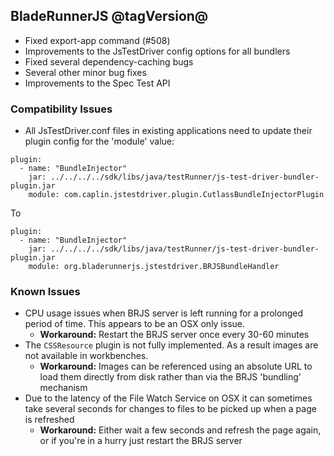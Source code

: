 ## BladeRunnerJS @tagVersion@
- Fixed export-app command (#508)
- Improvements to the JsTestDriver config options for all bundlers
- Fixed several dependency-caching bugs
- Several other minor bug fixes
- Improvements to the Spec Test API

### Compatibility Issues
- All JsTestDriver.conf files in existing applications need to update their plugin config for the 'module' value:
```
plugin:
  - name: "BundleInjector"
    jar: ../../../../sdk/libs/java/testRunner/js-test-driver-bundler-plugin.jar
    module: com.caplin.jstestdriver.plugin.CutlassBundleInjectorPlugin
```
To
```
plugin:
  - name: "BundleInjector"
    jar: ../../../../sdk/libs/java/testRunner/js-test-driver-bundler-plugin.jar
    module: org.bladerunnerjs.jstestdriver.BRJSBundleHandler
```

### Known Issues
- CPU usage issues when BRJS server is left running for a prolonged period of time. This appears to be an OSX only issue.
  - **Workaround:** Restart the BRJS server once every 30-60 minutes
- The `CSSResource` plugin is not fully implemented. As a result images are not available in workbenches.
  - **Workaround:** Images can be referenced using an absolute URL to load them directly from disk rather than via the BRJS 'bundling' mechanism
- Due to the latency of the File Watch Service on OSX it can sometimes take several seconds for changes to files to be picked up when a page is refreshed
  - **Workaround:** Either wait a few seconds and refresh the page again, or if you're in a hurry just restart the BRJS server